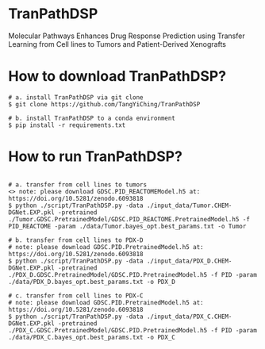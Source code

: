 # TranPathDSP
Molecular Pathways Enhances Drug Response Prediction using Transfer Learning from Cell lines to Tumors and Patient-Derived Xenografts


# How to download TranPathDSP?

```{python}
# a. install TranPathDSP via git clone
$ git clone https://github.com/TangYiChing/TranPathDSP

# b. install TranPathDSP to a conda environment 
$ pip install -r requirements.txt
```

# How to run TranPathDSP?

```{python}

# a. transfer from cell lines to tumors
<> note: please download GDSC.PID_REACTOMEModel.h5 at: https://doi.org/10.5281/zenodo.6093818
$ python ./script/TranPathDSP.py -data ./input_data/Tumor.CHEM-DGNet.EXP.pkl -pretrained ./Tumor.GDSC.PretrainedModel/GDSC.PID_REACTOME.PretrainedModel.h5 -f PID_REACTOME -param ./data/Tumor.bayes_opt.best_params.txt -o Tumor

# b. transfer from cell lines to PDX-D 
# note: please download GDSC.PID.PretrainedModel.h5 at: https://doi.org/10.5281/zenodo.6093818
$ python ./script/TranPathDSP.py -data ./input_data/PDX_D.CHEM-DGNet.EXP.pkl -pretrained ./PDX_D.GDSC.PretrainedModel/GDSC.PID.PretrainedModel.h5 -f PID -param ./data/PDX_D.bayes_opt.best_params.txt -o PDX_D

# c. transfer from cell lines to PDX-C
# note: please download GDSC.PID.PretrainedModel.h5 at: https://doi.org/10.5281/zenodo.6093818
$ python ./script/TranPathDSP.py -data ./input_data/PDX_C.CHEM-DGNet.EXP.pkl -pretrained ./PDX_C.GDSC.PretrainedModel/GDSC.PID.PretrainedModel.h5 -f PID -param ./data/PDX_C.bayes_opt.best_params.txt -o PDX_C
```
